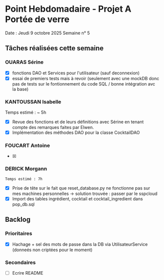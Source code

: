 # Point Hebdomadaire - Projet A Portée de verre

Date : Jeudi 9 octobre 2025
Semaine n° 5

## Tâches réalisées cette semaine

### OUARAS Sérine

- [x] fonctions DAO et Services pour l'utilisateur (sauf deconnexion)
- [x] essai de premiers tests mais à revoir (seulement avec une mockDB donc pas de tests sur le fontionnement du code SQL / bonne intégration avc la base)

### KANTOUSSAN Isabelle
 Temps estimé : ~ 5h
- [x] Revue des fonctions et de leurs définitions avec Sérine en tenant compte des remarques faites par Elwen.
- [x] Implémentation des méthodes DAO pour la classe CocktailDAO

### FOUCART Antoine

- [x]

### DERICK Morgann
    Temps estimé : 7h
- [x] Prise de tête sur le fait que reset_database.py ne fonctionne pas sur mes machines
        personnelles -> solution trouvée : passer par le sspcloud
- [x] Import des tables ingrédient, cocktail et cocktail_ingredient dans pop_db.sql

## Backlog




### Prioritaires
- [x] Hachage + sel des mots de passe dans la DB via UtilisateurService
        (donneés non criptées pour le moment)


### Secondaires

- [ ] Ecrire README

